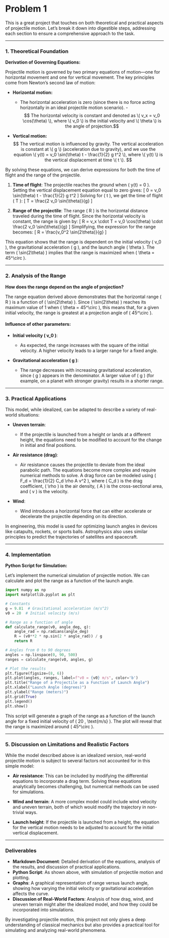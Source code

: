 # Problem 1
This is a great project that touches on both theoretical and practical aspects of projectile motion. Let’s break it down into digestible steps, addressing each section to ensure a comprehensive approach to the task.

---

### 1. **Theoretical Foundation**

**Derivation of Governing Equations:**

Projectile motion is governed by two primary equations of motion—one for horizontal movement and one for vertical movement. The key principles come from Newton’s second law of motion:

- **Horizontal motion:**
  - The horizontal acceleration is zero (since there is no force acting horizontally in an ideal projectile motion scenario).
  -$$ The horizontal velocity is constant and denoted as \( v_x = v_0 \cos(\theta) \), where \( v_0 \) is the initial velocity and \( \theta \) is the angle of projection.$$

- **Vertical motion:**
   $$ The vertical motion is influenced by gravity. The vertical acceleration is constant at \( g \) (acceleration due to gravity), and we use the equation \( y(t) = v_0 \sin(\theta) t - \frac{1}{2} g t^2 \), where \( y(t) \) is the vertical displacement at time \( t \).
  $$

By solving these equations, we can derive expressions for both the time of flight and the range of the projectile.

1. **Time of flight**:
   The projectile reaches the ground when \( y(t) = 0 \). Setting the vertical displacement equation equal to zero gives:
   \[
   0 = v_0 \sin(\theta) t - \frac{1}{2} g t^2
   \]
   Solving for \( t \), we get the time of flight \( T \):
   \[
   T = \frac{2 v_0 \sin(\theta)}{g}
   \]

2. **Range of the projectile**:
   The range \( R \) is the horizontal distance traveled during the time of flight. Since the horizontal velocity is constant, the range is given by:
   \[
   R = v_x \cdot T = v_0 \cos(\theta) \cdot \frac{2 v_0 \sin(\theta)}{g}
   \]
   Simplifying, the expression for the range becomes:
   \[
   R = \frac{v_0^2 \sin(2\theta)}{g}
   \]

This equation shows that the range is dependent on the initial velocity \( v_0 \), the gravitational acceleration \( g \), and the launch angle \( \theta \). The term \( \sin(2\theta) \) implies that the range is maximized when \( \theta = 45^\circ \).

---

### 2. **Analysis of the Range**

**How does the range depend on the angle of projection?**

The range equation derived above demonstrates that the horizontal range \( R \) is a function of \( \sin(2\theta) \). Since \( \sin(2\theta) \) reaches its maximum value of 1 when \( \theta = 45^\circ \), this means that, for a given initial velocity, the range is greatest at a projection angle of \( 45^\circ \).

#### Influence of other parameters:

- **Initial velocity \( v_0 \)**: 
  - As expected, the range increases with the square of the initial velocity. A higher velocity leads to a larger range for a fixed angle.
  
- **Gravitational acceleration \( g \)**: 
  - The range decreases with increasing gravitational acceleration, since \( g \) appears in the denominator. A larger value of \( g \) (for example, on a planet with stronger gravity) results in a shorter range.

---

### 3. **Practical Applications**

This model, while idealized, can be adapted to describe a variety of real-world situations:

- **Uneven terrain**: 
  - If the projectile is launched from a height or lands at a different height, the equations need to be modified to account for the change in initial and final positions.
  
- **Air resistance (drag)**: 
  - Air resistance causes the projectile to deviate from the ideal parabolic path. The equations become more complex and require numerical methods to solve. A drag force can be modeled using \( F_d = \frac{1}{2} C_d \rho A v^2 \), where \( C_d \) is the drag coefficient, \( \rho \) is the air density, \( A \) is the cross-sectional area, and \( v \) is the velocity.

- **Wind**: 
  - Wind introduces a horizontal force that can either accelerate or decelerate the projectile depending on its direction.

In engineering, this model is used for optimizing launch angles in devices like catapults, rockets, or sports balls. Astrophysics also uses similar principles to predict the trajectories of satellites and spacecraft.

---

### 4. **Implementation**

**Python Script for Simulation:**

Let’s implement the numerical simulation of projectile motion. We can calculate and plot the range as a function of the launch angle.

```python
import numpy as np
import matplotlib.pyplot as plt

# Constants
g = 9.81  # Gravitational acceleration (m/s^2)
v0 = 20  # Initial velocity (m/s)

# Range as a function of angle
def calculate_range(v0, angle_deg, g):
    angle_rad = np.radians(angle_deg)
    R = (v0**2 * np.sin(2 * angle_rad)) / g
    return R

# Angles from 0 to 90 degrees
angles = np.linspace(0, 90, 500)
ranges = calculate_range(v0, angles, g)

# Plot the results
plt.figure(figsize=(8, 6))
plt.plot(angles, ranges, label=f"v0 = {v0} m/s", color='b')
plt.title("Range of a Projectile as a Function of Launch Angle")
plt.xlabel("Launch Angle (degrees)")
plt.ylabel("Range (meters)")
plt.grid(True)
plt.legend()
plt.show()
```

This script will generate a graph of the range as a function of the launch angle for a fixed initial velocity of \( 20 \, \text{m/s} \). The plot will reveal that the range is maximized around \( 45^\circ \).

---

### 5. **Discussion on Limitations and Realistic Factors**

While the model described above is an idealized version, real-world projectile motion is subject to several factors not accounted for in this simple model:

- **Air resistance**: This can be included by modifying the differential equations to incorporate a drag term. Solving these equations analytically becomes challenging, but numerical methods can be used for simulations.
  
- **Wind and terrain**: A more complex model could include wind velocity and uneven terrain, both of which would modify the trajectory in non-trivial ways.

- **Launch height**: If the projectile is launched from a height, the equation for the vertical motion needs to be adjusted to account for the initial vertical displacement.

---

### Deliverables

- **Markdown Document**: Detailed derivation of the equations, analysis of the results, and discussion of practical applications.
- **Python Script**: As shown above, with simulation of projectile motion and plotting.
- **Graphs**: A graphical representation of range versus launch angle, showing how varying the initial velocity or gravitational acceleration affects the curve.
- **Discussion of Real-World Factors**: Analysis of how drag, wind, and uneven terrain might alter the idealized model, and how they could be incorporated into simulations.

By investigating projectile motion, this project not only gives a deep understanding of classical mechanics but also provides a practical tool for simulating and analyzing real-world phenomena.